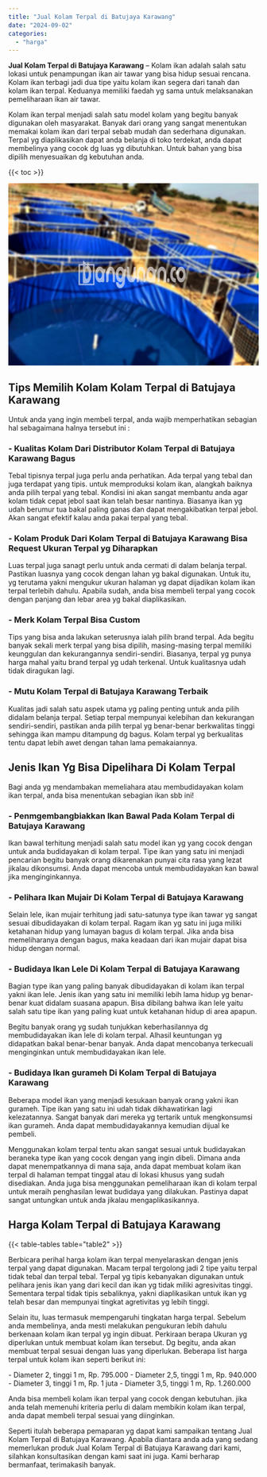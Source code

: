 ```yaml
---
title: "Jual Kolam Terpal di Batujaya Karawang"
date: "2024-09-02"
categories: 
  - "harga"
---
```


**Jual Kolam Terpal di Batujaya Karawang** – Kolam ikan adalah salah satu lokasi untuk penampungan ikan air tawar yang bisa hidup sesuai rencana. Kolam ikan terbagi jadi dua tipe yaitu kolam ikan segera dari tanah dan kolam ikan terpal. Keduanya memiliki faedah yg sama untuk melaksanakan pemeliharaan ikan air tawar.

Kolam ikan terpal menjadi salah satu model kolam yang begitu banyak digunakan oleh masyarakat. Banyak dari orang yang sangat menentukan memakai kolam ikan dari terpal sebab mudah dan sederhana digunakan. Terpal yg diaplikasikan dapat anda belanja di toko terdekat, anda dapat membelinya yang cocok dg luas yg dibutuhkan. Untuk bahan yang bisa dipilih menyesuaikan dg kebutuhan anda.

{{< toc >}}

![Jual Kolam Terpal di Batujaya Karawang](/images/jual-kolam-terpal-02.png)

## Tips Memilih Kolam Kolam Terpal di Batujaya Karawang

Untuk anda yang ingin membeli terpal, anda wajib memperhatikan sebagian hal sebagaimana halnya tersebut ini :

### \- Kualitas Kolam Dari Distributor Kolam Terpal di Batujaya Karawang Bagus

Tebal tipisnya terpal juga perlu anda perhatikan. Ada terpal yang tebal dan juga terdapat yang tipis. untuk memproduksi kolam ikan, alangkah baiknya anda pilih terpal yang tebal. Kondisi ini akan sangat membantu anda agar kolam tidak cepat jebol saat ikan telah besar nantinya. Biasanya ikan yg udah berumur tua bakal paling ganas dan dapat mengakibatkan terpal jebol. Akan sangat efektif kalau anda pakai terpal yang tebal.

### \- Kolam Produk Dari Kolam Terpal di Batujaya Karawang Bisa Request Ukuran Terpal yg Diharapkan

Luas terpal juga sanagt perlu untuk anda cermati di dalam belanja terpal. Pastikan luasnya yang cocok dengan lahan yg bakal digunakan. Untuk itu, yg terutama yakni mengukur ukuran halaman yg dapat dijadikan kolam ikan terpal terlebih dahulu. Apabila sudah, anda bisa membeli terpal yang cocok dengan panjang dan lebar area yg bakal diaplikasikan.

### \- Merk Kolam Terpal Bisa Custom

Tips yang bisa anda lakukan seterusnya ialah pilih brand terpal. Ada begitu banyak sekali merk terpal yang bisa dipilih, masing-masing terpal memiliki keunggulan dan kekurangannya sendiri-sendiri. Biasanya, terpal yg punya harga mahal yaitu brand terpal yg udah terkenal. Untuk kualitasnya udah tidak diragukan lagi.

### \- Mutu Kolam Terpal di Batujaya Karawang Terbaik

Kualitas jadi salah satu aspek utama yg paling penting untuk anda pilih didalam belanja terpal. Setiap terpal mempunyai kelebihan dan kekurangan sendiri-sendiri, pastikan anda pilih terpal yg benar-benar berkwalitas tinggi sehingga ikan mampu ditampung dg bagus. Kolam terpal yg berkualitas tentu dapat lebih awet dengan tahan lama pemakaiannya.

## Jenis Ikan Yg Bisa Dipelihara Di Kolam Terpal

Bagi anda yg mendambakan memeliahara atau membudidayakan kolam ikan terpal, anda bisa menentukan sebagian ikan sbb ini!

### \- Penmgembangbiakkan Ikan Bawal Pada Kolam Terpal di Batujaya Karawang

Ikan bawal terhitung menjadi salah satu model ikan yg yang cocok dengan untuk anda budidayakan di kolam terpal. Tipe ikan yang satu ini menjadi pencarian begitu banyak orang dikarenakan punyai cita rasa yang lezat jikalau dikonsumsi. Anda dapat mencoba untuk membudidayakan kan bawal jika menginginkannya.

### \- Pelihara Ikan Mujair Di Kolam Terpal di Batujaya Karawang

Selain lele, ikan mujair terhitung jadi satu-satunya type ikan tawar yg sangat sesuai dibudidayakan di kolam terpal. Ragam ikan yg satu ini juga miliki ketahanan hidup yang lumayan bagus di kolam terpal. Jika anda bisa memeliharanya dengan bagus, maka keadaan dari ikan mujair dapat bisa hidup dengan normal.

### \- Budidaya Ikan Lele Di Kolam Terpal di Batujaya Karawang

Bagian type ikan yang paling banyak dibudidayakan di kolam ikan terpal yakni ikan lele. Jenis ikan yang satu ini memiliki lebih lama hidup yg benar-benar kuat didalam suasana apapun. Bisa dibilang bahwa ikan lele yaitu salah satu tipe ikan yang paling kuat untuk ketahanan hidup di area apapun.

Begitu banyak orang yg sudah tunjukkan keberhasilannya dg membudidayakan ikan lele di kolam terpal. Alhasil keuntungan yg didapatkan bakal benar-benar banyak. Anda dapat mencobanya terkecuali menginginkan untuk membudidayakan ikan lele.

### \- Budidaya Ikan gurameh Di Kolam Terpal di Batujaya Karawang

Beberapa model ikan yang menjadi kesukaan banyak orang yakni ikan gurameh. Tipe ikan yang satu ini udah tidak dikhawatirkan lagi kelezatannya. Sangat banyak dari mereka yg tertarik untuk mengkonsumsi ikan gurameh. Anda dapat membudidayakannya kemudian dijual ke pembeli.

Menggunakan kolam terpal tentu akan sangat sesuai untuk budidayakan beraneka type ikan yang cocok dengan yang ingin dibeli. Dimana anda dapat menempatkannya di mana saja, anda dapat membuat kolam ikan terpal di halaman tempat tinggal atau di lokasi khusus yang sudah disediakan. Anda juga bisa menggunakan pemeliharaan ikan di kolam terpal untuk meraih penghasilan lewat budidaya yang dilakukan. Pastinya dapat sangat untungkan untuk anda jikalau mengaplikasikannya.

## Harga Kolam Terpal di Batujaya Karawang

{{< table-tables table="table2" >}}

Berbicara perihal harga kolam ikan terpal menyelaraskan dengan jenis terpal yang dapat digunakan. Macam terpal tergolong jadi 2 tipe yaitu terpal tidak tebal dan terpal tebal. Terpal yg tipis kebanyakan digunakan untuk pelihara jenis ikan yang dari kecil dan ikan yg tidak miliki agresivitas tinggi. Sementara terpal tidak tipis sebaliknya, yakni diaplikasikan untuk ikan yg telah besar dan mempunyai tingkat agretivitas yg lebih tinggi.

Selain itu, luas termasuk mempengaruhi tingkatan harga terpal. Sebelum anda membelinya, anda mesti melakukan pengukuran lebih dahulu berkenaan kolam ikan terpal yg ingin dibuat. Perkiraan berapa Ukuran yg diperlukan untuk membuat kolam ikan tersebut. Dg begitu, anda akan membuat terpal sesuai dengan luas yang diperlukan. Beberapa list harga terpal untuk kolam ikan seperti berikut ini:

\- Diameter 2, tinggi 1 m, Rp. 795.000 - Diameter 2,5, tinggi 1 m, Rp. 940.000 - Diameter 3, tinggi 1 m, Rp. 1 juta - Diameter 3,5, tinggi 1 m, Rp. 1.260.000

Anda bisa membeli kolam ikan terpal yang cocok dengan kebutuhan. jika anda telah memenuhi kriteria perlu di dalam membikin kolam ikan terpal, anda dapat membeli terpal sesuai yang diinginkan.

Seperti itulah beberapa pemaparan yg dapat kami sampaikan tentang Jual Kolam Terpal di Batujaya Karawang. Apabila diantara anda ada yang sedang memerlukan produk Jual Kolam Terpal di Batujaya Karawang dari kami, silahkan konsultasikan dengan kami saat ini juga. Kami berharap bermanfaat, terimakasih banyak.

